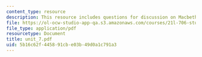 ```yaml
---
content_type: resource
description: This resource includes questions for discussion on Macbeth, and The Godfather.
file: https://ol-ocw-studio-app-qa.s3.amazonaws.com/courses/21l-706-studies-in-film-fall-2005/5b16c62f445891cbe03b49d0a1c791a3_unit_7.pdf
file_type: application/pdf
resourcetype: Document
title: unit_7.pdf
uid: 5b16c62f-4458-91cb-e03b-49d0a1c791a3
---
```

